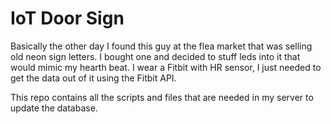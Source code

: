 # IoT Door Sign

Basically the other day I found this guy at the flea market that was selling old neon sign letters.
I bought one and decided to stuff leds into it that would mimic my hearth beat.
I wear a Fitbit with HR sensor, I just needed to get the data out of it using the Fitbit API.

This repo contains all the scripts and files that are needed in my server to update the database.